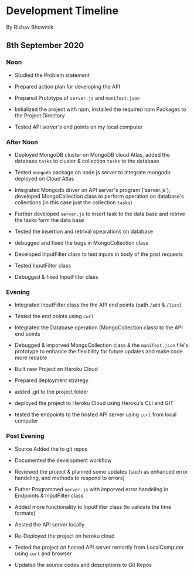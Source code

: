 # Development Timeline

By Rishav Bhowmik

## 8th September 2020

### Noon

- Studied the Problem statement

- Prepared action plan for developing the API

- Prepared Prototype of `server.js` and `manifest.json`

- Initialized the project with npm, installed the required npm Packages to the Project Directory

- Tested API server's end points on my local computer

### After Noon

- Deployed MongoDB cluster on MongoDB cloud Atlas, added the database `tasks` to cluster & collection `tasks` to the database

- Tested `mongodb` package on node js server to integrate mongodb deployed on Cloud Atlas

- Integrated Mongodb driver on API server's program ('server.js'), developed MongoCollection class to perform operation on database's collections (in this case just the collection `tasks`)

- Further developed `server.js` to insert task to the data base and retrive the tasks form the data base

- Tested the insertion and retrival opearations on database

- debugged and fixed the bugs in MongoCollection class

- Developed InputFilter class to test inputs in body of the post requests

- Tested InputFilter class

- Debugged & fixed InputFilter class


### Evening

- Integrated InputFilter class the the API end points (path `/add` & `/list`)

- Tested the end points using `curl`

- Integrated the Database operation (MongoCollection class) to the API end points

- Debugged & imporved MongoCollection class & the `manifest.json` file's prototype to enhance the flexibility for future updates and make code more redable

- Built new Project on Heroku Cloud

- Prepared deployment strategy

- added .git to the project folder

- deployed the project to Heroku Cloud using Heroku's CLI and GIT

- tested the endpoints to the hosted API server using `curl` from local computer

### Post Evening

- Source Added the to git repos

- Documented the development workflow

- Reviewed the project & planned some updates (such as enhanced error handeling, and methods to respond to errors)

- Futher Programmed `server.js` with imporved error handeling in Endpoints & InputFilter class

- Added more functionality to InputFilter class (to validate the time formats)

- Aested the API server locally

- Re-Deployed the project on heroku cloud

- Tested the project on hosted API server remortly from LocalComputer using `curl` and browser

- Updated the source codes and descriptions to Git Repos
